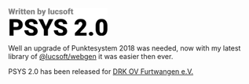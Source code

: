<img src="https://raw.githubusercontent.com/lucsoft/psys/master/psys.png" width="40%">

Well an upgrade of Punktesystem 2018 was needed, now with my latest library of [@lucsoft/webgen](https://github.com/lucsoft/webgen) it was easier then ever.

PSYS 2.0 has been released for [DRK OV Furtwangen e.V.](https://drk-furtwangen.de/)
